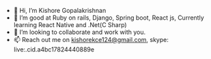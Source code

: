 - 👋 Hi, I’m Kishore Gopalakrishnan
- 🌱 I’m good at Ruby on rails, Django, Spring boot, React js, Currently learning React Native and .Net(C Sharp)
- 💞️ I’m looking to collaborate and work with you.
- 📫 Reach out me on kishorekce124@gmail.com, skype: live:.cid.a4bc17824440889e

<!---
kishore-124/kishore-124 is a ✨ special ✨ repository because its `README.md` (this file) appears on your GitHub profile.
You can click the Preview link to take a look at your changes.
--->
